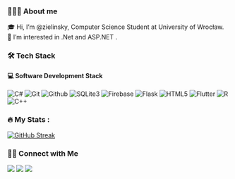 ### 👨🏻‍💻 About me
🎓 Hi, I’m @zielinsky, Computer Science Student at University of Wrocław.<br/>
🤖 I’m interested in .Net and ASP.NET .<br/>

### :hammer_and_wrench: Tech Stack

#### 💻 Software Development Stack
![C#](https://img.shields.io/badge/C%23-058e0c?&logo=c-sharp&logoColor=white)
![Git](https://img.shields.io/badge/GIT-E44C30?&logo=git&logoColor=white)
![Github](https://img.shields.io/badge/github-171515?&logo=github&logoColor=white)
![SQLite3](https://img.shields.io/badge/SQLite-07405E?&logo=sqlite&logoColor=white)
![Firebase](https://img.shields.io/badge/firebase-ffa428?&logo=firebase&logoColor=white&fontColor=white)
![Flask](https://img.shields.io/badge/Flask-000000?&logo=flask&logoColor=white)
![HTML5](https://img.shields.io/badge/html5-%23E34F26.svg?&logo=html5&logoColor=white)
![Flutter](https://img.shields.io/badge/Flutter-02569B?&logo=flutter&logoColor=white)
![R](https://img.shields.io/badge/R-276DC3?&logo=r&logoColor=white)
![C++](https://img.shields.io/badge/c++-%2300599C.svg?&logo=c%2B%2B&logoColor=white)

### :fire: My Stats :

[![GitHub Streak](http://github-readme-streak-stats.herokuapp.com?user=Kabanosk&theme=dark&background=0d1117)](https://git.io/streak-stats)

### 🤝🏻 Connect with Me
<a href="mailto:patrykzielinskiti@gmail.com"><img src="https://img.shields.io/badge/patrykzielinskiti@gmail.com-b23e2f?logo=gmail&logoColor=white"></a>
<a href="https://www.linkedin.com/in/zielinski-patryk/"><img src="https://img.shields.io/badge/Patryk Zieliński-blue?logo=linkedin&logoColor=white"></a>
<a href="https://www.facebook.com/Patrykzielinskii/"><img src="https://img.shields.io/badge/Patryk Zieliński-1877F2?&logo=facebook&logoColor=white"></a>

